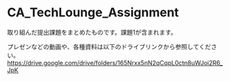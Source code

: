 # CA_TechLounge_Assignment
取り組んだ提出課題をまとめたものです。課題1が含まれます。

プレゼンなどの動画や、各種資料は以下のドライブリンクから参照してください。
https://drive.google.com/drive/folders/165Nrxx5nN2qCqpL0ctn8uWJoi2R6_JpK
